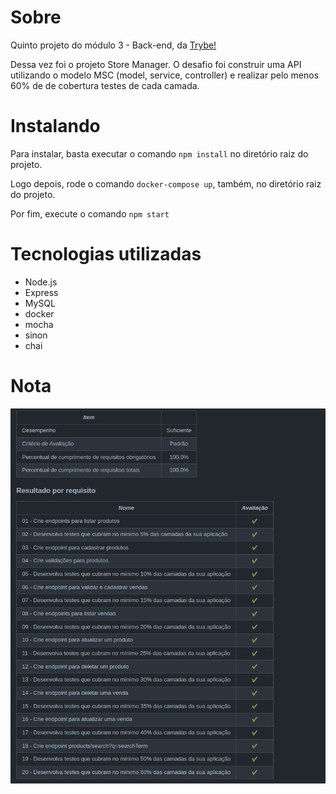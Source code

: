 <h1>Sobre</h1>
<p>Quinto projeto do módulo 3 - Back-end, da <a href="https://betrybe.com" target="_blank">Trybe!</a></p>
<p>Dessa vez foi o projeto Store Manager. O desafio foi construir uma API utilizando o modelo MSC (model, service, controller) e realizar pelo menos 60% de de cobertura testes de cada camada. </p>

<h1>Instalando</h1>

<p>Para instalar, basta executar o comando <code>npm install</code> no diretório raiz do projeto.</p>
<p>Logo depois, rode o comando <code>docker-compose up</code>, também, no diretório raiz do projeto. </p>
<p>Por fim, execute o comando <code>npm start</code></p>

<h1>Tecnologias utilizadas</h1>

<ul>
  <li>Node.js</li>
  <li>Express</li>
  <li>MySQL</li>
  <li>docker</li>
  <li>mocha</li>
  <li>sinon</li>
  <li>chai</li>
</ul>

<h1>Nota</h1>

<img src="./StoreManager.png" alt="nota do projeto" width='800' height='600'>
 
